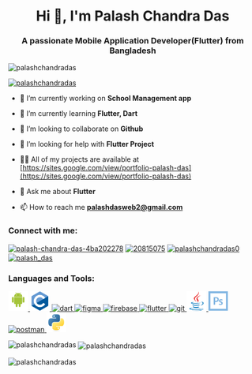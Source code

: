<h1 align="center">Hi 👋, I'm Palash Chandra Das</h1>
<h3 align="center">A passionate Mobile Application Developer(Flutter) from Bangladesh</h3>

<p align="left"> <img src="https://komarev.com/ghpvc/?username=palashchandradas&label=Profile%20views&color=0e75b6&style=flat" alt="palashchandradas" /> </p>

<p align="left"> <a href="https://github.com/ryo-ma/github-profile-trophy"><img src="https://github-profile-trophy.vercel.app/?username=palashchandradas" alt="palashchandradas" /></a> </p>

- 🔭 I’m currently working on **School Management app**

- 🌱 I’m currently learning **Flutter, Dart**

- 👯 I’m looking to collaborate on **Github**

- 🤝 I’m looking for help with **Flutter Project**

- 👨‍💻 All of my projects are available at [https://sites.google.com/view/portfolio-palash-das](https://sites.google.com/view/portfolio-palash-das)

- 💬 Ask me about **Flutter**

- 📫 How to reach me **palashdasweb2@gmail.com**

<h3 align="left">Connect with me:</h3>
<p align="left">
<a href="https://linkedin.com/in/palash-chandra-das-4ba202278" target="blank"><img align="center" src="https://raw.githubusercontent.com/rahuldkjain/github-profile-readme-generator/master/src/images/icons/Social/linked-in-alt.svg" alt="palash-chandra-das-4ba202278" height="30" width="40" /></a>
<a href="https://stackoverflow.com/users/20815075" target="blank"><img align="center" src="https://raw.githubusercontent.com/rahuldkjain/github-profile-readme-generator/master/src/images/icons/Social/stack-overflow.svg" alt="20815075" height="30" width="40" /></a>
<a href="https://fb.com/palashchandradas0" target="blank"><img align="center" src="https://raw.githubusercontent.com/rahuldkjain/github-profile-readme-generator/master/src/images/icons/Social/facebook.svg" alt="palashchandradas0" height="30" width="40" /></a>
<a href="https://www.hackerrank.com/palash_das" target="blank"><img align="center" src="https://raw.githubusercontent.com/rahuldkjain/github-profile-readme-generator/master/src/images/icons/Social/hackerrank.svg" alt="palash_das" height="30" width="40" /></a>
</p>

<h3 align="left">Languages and Tools:</h3>
<p align="left"> <a href="https://developer.android.com" target="_blank" rel="noreferrer"> <img src="https://raw.githubusercontent.com/devicons/devicon/master/icons/android/android-original-wordmark.svg" alt="android" width="40" height="40"/> </a> <a href="https://www.cprogramming.com/" target="_blank" rel="noreferrer"> <img src="https://raw.githubusercontent.com/devicons/devicon/master/icons/c/c-original.svg" alt="c" width="40" height="40"/> </a> <a href="https://dart.dev" target="_blank" rel="noreferrer"> <img src="https://www.vectorlogo.zone/logos/dartlang/dartlang-icon.svg" alt="dart" width="40" height="40"/> </a> <a href="https://www.figma.com/" target="_blank" rel="noreferrer"> <img src="https://www.vectorlogo.zone/logos/figma/figma-icon.svg" alt="figma" width="40" height="40"/> </a> <a href="https://firebase.google.com/" target="_blank" rel="noreferrer"> <img src="https://www.vectorlogo.zone/logos/firebase/firebase-icon.svg" alt="firebase" width="40" height="40"/> </a> <a href="https://flutter.dev" target="_blank" rel="noreferrer"> <img src="https://www.vectorlogo.zone/logos/flutterio/flutterio-icon.svg" alt="flutter" width="40" height="40"/> </a> <a href="https://git-scm.com/" target="_blank" rel="noreferrer"> <img src="https://www.vectorlogo.zone/logos/git-scm/git-scm-icon.svg" alt="git" width="40" height="40"/> </a> <a href="https://www.java.com" target="_blank" rel="noreferrer"> <img src="https://raw.githubusercontent.com/devicons/devicon/master/icons/java/java-original.svg" alt="java" width="40" height="40"/> </a> <a href="https://www.photoshop.com/en" target="_blank" rel="noreferrer"> <img src="https://raw.githubusercontent.com/devicons/devicon/master/icons/photoshop/photoshop-line.svg" alt="photoshop" width="40" height="40"/> </a> <a href="https://postman.com" target="_blank" rel="noreferrer"> <img src="https://www.vectorlogo.zone/logos/getpostman/getpostman-icon.svg" alt="postman" width="40" height="40"/> </a> <a href="https://www.python.org" target="_blank" rel="noreferrer"> <img src="https://raw.githubusercontent.com/devicons/devicon/master/icons/python/python-original.svg" alt="python" width="40" height="40"/> </a> </p>

<p><img align="left" src="https://github-readme-stats.vercel.app/api/top-langs?username=palashchandradas&show_icons=true&locale=en&layout=compact" alt="palashchandradas" /></p>

<p>&nbsp;<img align="center" src="https://github-readme-stats.vercel.app/api?username=palashchandradas&show_icons=true&locale=en" alt="palashchandradas" /></p>

<p><img align="center" src="https://github-readme-streak-stats.herokuapp.com/?user=palashchandradas&" alt="palashchandradas" /></p>
